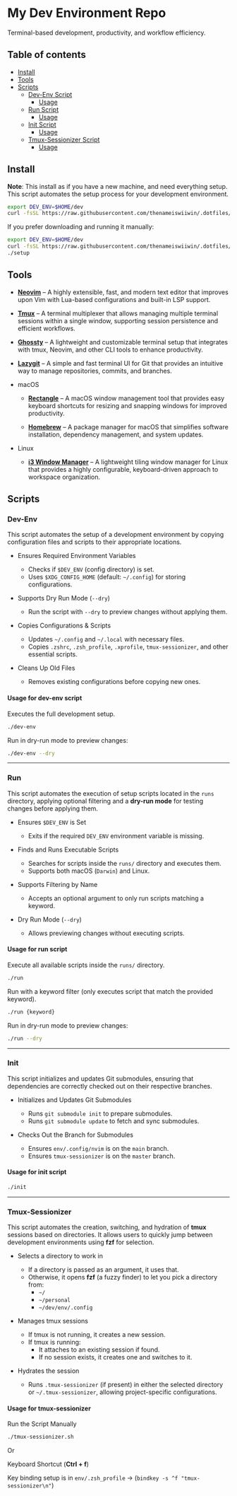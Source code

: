 # My Dev Environment Repo

Terminal-based development, productivity, and workflow efficiency.

## Table of contents

- [Install](#install)
- [Tools](#Tools)
- [Scripts](#scripts)
  - [Dev-Env Script](#dev-env)
    - [Usage](#usage-for-dev-env-script)
  - [Run Script](#run)
    - [Usage](#usage-for-run-script)
  - [Init Script](#init)
    - [Usage](#usage-for-init-script)
  - [Tmux-Sessionizer Script](#tmux-sessionizer)
    - [Usage](#usage-for-tmux-sessionizer)

## Install

**Note**: This install as if you have a new machine, and need everything setup.
This script automates the setup process for your development environment.

```bash
export DEV_ENV=$HOME/dev
curl -fsSL https://raw.githubusercontent.com/thenameiswiiwin/.dotfiles/main/resources/setup | bash
```

If you prefer downloading and running it manually:

```bash
export DEV_ENV=$HOME/dev
curl -fsSL https://raw.githubusercontent.com/thenameiswiiwin/.dotfiles/main/resources/setup -o setup
./setup
```

## Tools

- [**Neovim**](https://neovim.io/) – A highly extensible, fast, and modern text editor that improves upon Vim with Lua-based configurations and built-in LSP support.

- [**Tmux**](https://github.com/tmux/tmux) – A terminal multiplexer that allows managing multiple terminal sessions within a single window, supporting session persistence and efficient workflows.

- [**Ghossty**](https://ghostty.org/) – A lightweight and customizable terminal setup that integrates with tmux, Neovim, and other CLI tools to enhance productivity.

- [**Lazygit**](https://github.com/jesseduffield/lazygit) – A simple and fast terminal UI for Git that provides an intuitive way to manage repositories, commits, and branches.

- macOS

  - [**Rectangle**](https://rectangleapp.com/) – A macOS window management tool that provides easy keyboard shortcuts for resizing and snapping windows for improved productivity.

  - [**Homebrew**](https://brew.sh/) – A package manager for macOS that simplifies software installation, dependency management, and system updates.

- Linux

  - [**i3 Window Manager**](https://i3wm.org/) – A lightweight tiling window manager for Linux that provides a highly configurable, keyboard-driven approach to workspace organization.

## Scripts

### Dev-Env

This script automates the setup of a development environment by copying configuration files and scripts to their appropriate locations.

- Ensures Required Environment Variables

  - Checks if `$DEV_ENV` (config directory) is set.
  - Uses `$XDG_CONFIG_HOME` (default: `~/.config`) for storing configurations.

- Supports Dry Run Mode (`--dry`)

  - Run the script with `--dry` to preview changes without applying them.

- Copies Configurations & Scripts

  - Updates `~/.config` and `~/.local` with necessary files.
  - Copies `.zshrc`, `.zsh_profile`, `.xprofile`, `tmux-sessionizer`, and other essential scripts.

- Cleans Up Old Files
  - Removes existing configurations before copying new ones.

#### Usage for dev-env script

Executes the full development setup.

```bash
./dev-env
```

Run in dry-run mode to preview changes:

```bash
./dev-env --dry
```

---

### Run

This script automates the execution of setup scripts located in the `runs` directory, applying optional filtering and a **dry-run mode** for testing changes before applying them.

- Ensures `$DEV_ENV` is Set

  - Exits if the required `DEV_ENV` environment variable is missing.

- Finds and Runs Executable Scripts

  - Searches for scripts inside the `runs/` directory and executes them.
  - Supports both macOS (`Darwin`) and Linux.

- Supports Filtering by Name

  - Accepts an optional argument to only run scripts matching a keyword.

- Dry Run Mode (`--dry`)
  - Allows previewing changes without executing scripts.

#### Usage for run script

Execute all available scripts inside the `runs/` directory.

```bash
./run
```

Run with a keyword filter (only executes script that match the provided keyword).

```bash
./run {keyword}
```

Run in dry-run mode to preview changes:

```bash
./run --dry
```

---

### Init

This script initializes and updates Git submodules, ensuring that dependencies are correctly checked out on their respective branches.

- Initializes and Updates Git Submodules

  - Runs `git submodule init` to prepare submodules.
  - Runs `git submodule update` to fetch and sync submodules.

- Checks Out the Branch for Submodules
  - Ensures `env/.config/nvim` is on the `main` branch.
  - Ensures `tmux-sessionizer` is on the `master` branch.

#### Usage for init script

```bash
./init
```

---

### Tmux-Sessionizer

This script automates the creation, switching, and hydration of **tmux** sessions based on directories. It allows users to quickly jump between development environments using **fzf** for selection.

- Selects a directory to work in

  - If a directory is passed as an argument, it uses that.
  - Otherwise, it opens **fzf** (a fuzzy finder) to let you pick a directory from:
    - `~/`
    - `~/personal`
    - `~/dev/env/.config`

- Manages tmux sessions

  - If tmux is not running, it creates a new session.
  - If tmux is running:
    - It attaches to an existing session if found.
    - If no session exists, it creates one and switches to it.

- Hydrates the session
  - Runs `.tmux-sessionizer` (if present) in either the selected directory or `~/.tmux-sessionizer`, allowing project-specific configurations.

#### Usage for tmux-sessionizer

Run the Script Manually

```bash
./tmux-sessionizer.sh
```

Or

Keyboard Shortcut (**Ctrl + f**)

Key binding setup is in `env/.zsh_profile` -> (`bindkey -s ^f "tmux-sessionizer\n"`)

